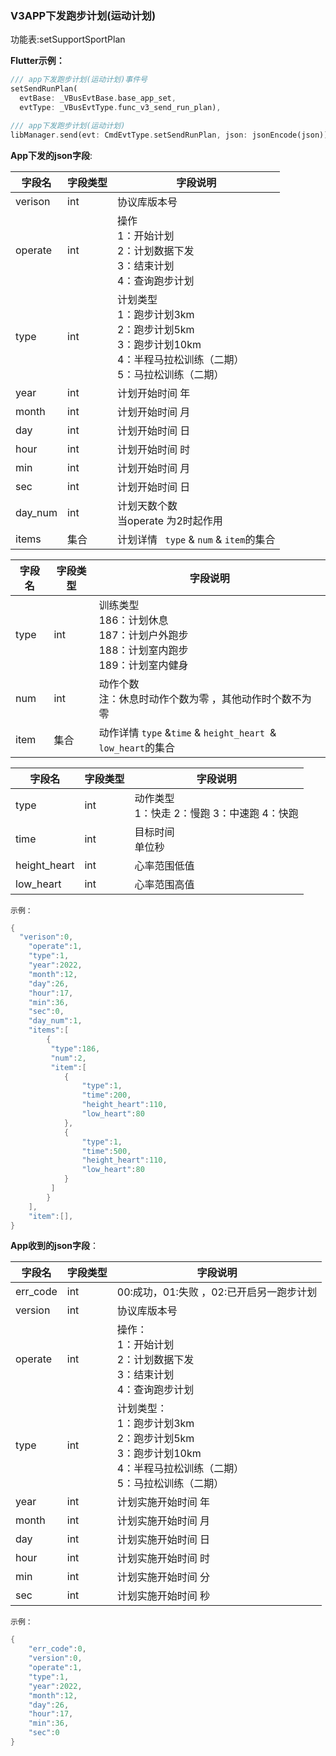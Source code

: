 ### V3APP下发跑步计划(运动计划)


功能表:setSupportSportPlan

**Flutter示例：**

```dart
/// app下发跑步计划(运动计划)事件号
setSendRunPlan(
  evtBase: _VBusEvtBase.base_app_set,
  evtType: _VBusEvtType.func_v3_send_run_plan),

/// app下发跑步计划(运动计划)
libManager.send(evt: CmdEvtType.setSendRunPlan, json: jsonEncode(json));
```



**App下发的json字段**:

| 字段名  | 字段类型 | 字段说明                                                     |
| ------- | -------- | ------------------------------------------------------------ |
| verison | int      | 协议库版本号                                                 |
| operate | int      | 操作<br />1：开始计划 <br />2：计划数据下发 <br />3：结束计划 <br />4：查询跑步计划 |
| type    | int      | 计划类型<br />1：跑步计划3km <br />2：跑步计划5km <br />3：跑步计划10km<br />4：半程马拉松训练（二期）<br />5：马拉松训练（二期） |
| year    | int      | 计划开始时间 年                                              |
| month   | int      | 计划开始时间 月                                              |
| day     | int      | 计划开始时间 日                                              |
| hour    | int      | 计划开始时间 时                                              |
| min     | int      | 计划开始时间 月                                              |
| sec     | int      | 计划开始时间 日                                              |
| day_num | int      | 计划天数个数<br />当operate 为2时起作用                      |
| items   | 集合     | 计划详情 ` type` & `num` & `item`的集合                      |

| 字段名 | 字段类型 | 字段说明                                                     |
| ------ | -------- | ------------------------------------------------------------ |
| type   | int      | 训练类型 <br />186：计划休息 <br />187：计划户外跑步 <br />188：计划室内跑步<br />189：计划室内健身 |
| num    | int      | 动作个数<br />注：休息时动作个数为零 ，其他动作时个数不为零  |
| item   | 集合      | 动作详情  `type` &`time` & `height_heart `& `low_heart`的集合 |

| 字段名       | 字段类型 | 字段说明                                            |
| ------------ | -------- | --------------------------------------------------- |
| type         | int      | 动作类型<br /> 1：快走  2：慢跑  3：中速跑  4：快跑 |
| time         | int      | 目标时间  <br />单位秒                              |
| height_heart | int      | 心率范围低值                                        |
| low_heart    | int      | 心率范围高值                                        |

`示例：`

```c
{
  "verison":0,
    "operate":1,
    "type":1,
    "year":2022,
    "month":12,
    "day":26,
    "hour":17,
    "min":36,
    "sec":0,
    "day_num":1,
    "items":[
        {
         "type":186,
         "num":2,
         "item":[
            {
                "type":1,
                "time":200,
                "height_heart":110,
                "low_heart":80
            },
            {
                "type":1,
                "time":500,
                "height_heart":110,
                "low_heart":80
            }
         ]
        }
    ],
    "item":[],
}
```

**App收到的json字段**：

| 字段名   | 字段类型 | 字段说明                                                     |
| -------- | -------- | ------------------------------------------------------------ |
| err_code | int      | 00:成功，01:失败 ，02:已开启另一跑步计划                     |
| version  | int      | 协议库版本号                                                 |
| operate  | int      | 操作：<br />1：开始计划 <br />2：计划数据下发 <br />3：结束计划 <br />4：查询跑步计划 |
| type     | int      | 计划类型：<br />1：跑步计划3km <br />2：跑步计划5km <br />3：跑步计划10km <br />4：半程马拉松训练（二期）<br />5：马拉松训练（二期） |
| year     | int      | 计划实施开始时间 年                                          |
| month    | int      | 计划实施开始时间 月                                          |
| day      | int      | 计划实施开始时间 日                                          |
| hour     | int      | 计划实施开始时间 时                                          |
| min      | int      | 计划实施开始时间 分                                          |
| sec      | int      | 计划实施开始时间 秒                                          |

`示例：`

```c
{
    "err_code":0,
    "version":0,
    "operate":1,
    "type":1,
    "year":2022,
    "month":12,
    "day":26,
    "hour":17,
    "min":36,
    "sec":0
}
```

